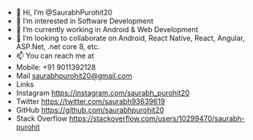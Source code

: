 - 👋 Hi, I’m @SaurabhPurohit20
- 👀 I’m interested in Software Development
- 🌱 I’m currently working in Android & Web Development
- 💞️ I’m looking to collaborate on Android, React Native, React, Angular, ASP.Net, .net core 8, etc.
- 📫 You can reach me at
- Mobile: +91 9011392128
- Mail saurabhpurohit20@gmail.com
- Links
- Instagram https://instagram.com/saurabh_purohit20
- Twitter https://twitter.com/saurabh93639619
- GitHub https://github.com/saurabhpurohit20
- Stack Overflow https://stackoverflow.com/users/10299470/saurabh-purohit

<!---
SaurabhPurohit20/SaurabhPurohit20 is a ✨ special ✨ repository because its `README.md` (this file) appears on your GitHub profile.
You can click the Preview link to take a look at your changes.
--->

